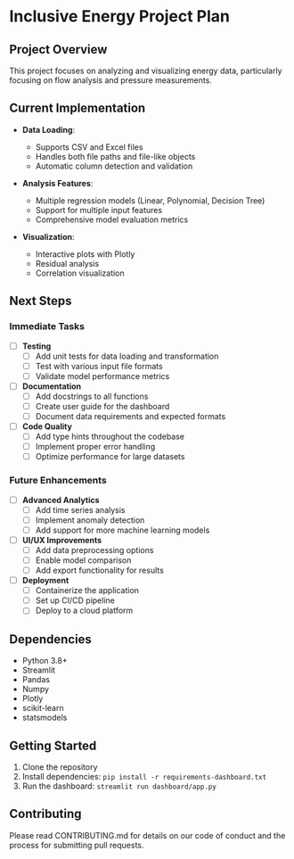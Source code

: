 # Inclusive Energy Project Plan

## Project Overview
This project focuses on analyzing and visualizing energy data, particularly focusing on flow analysis and pressure measurements.

## Current Implementation
- **Data Loading**:
  - Supports CSV and Excel files
  - Handles both file paths and file-like objects
  - Automatic column detection and validation

- **Analysis Features**:
  - Multiple regression models (Linear, Polynomial, Decision Tree)
  - Support for multiple input features
  - Comprehensive model evaluation metrics

- **Visualization**:
  - Interactive plots with Plotly
  - Residual analysis
  - Correlation visualization

## Next Steps

### Immediate Tasks
- [ ] **Testing**
  - [ ] Add unit tests for data loading and transformation
  - [ ] Test with various input file formats
  - [ ] Validate model performance metrics

- [ ] **Documentation**
  - [ ] Add docstrings to all functions
  - [ ] Create user guide for the dashboard
  - [ ] Document data requirements and expected formats

- [ ] **Code Quality**
  - [ ] Add type hints throughout the codebase
  - [ ] Implement proper error handling
  - [ ] Optimize performance for large datasets

### Future Enhancements
- [ ] **Advanced Analytics**
  - [ ] Add time series analysis
  - [ ] Implement anomaly detection
  - [ ] Add support for more machine learning models

- [ ] **UI/UX Improvements**
  - [ ] Add data preprocessing options
  - [ ] Enable model comparison
  - [ ] Add export functionality for results

- [ ] **Deployment**
  - [ ] Containerize the application
  - [ ] Set up CI/CD pipeline
  - [ ] Deploy to a cloud platform

## Dependencies
- Python 3.8+
- Streamlit
- Pandas
- Numpy
- Plotly
- scikit-learn
- statsmodels

## Getting Started
1. Clone the repository
2. Install dependencies: `pip install -r requirements-dashboard.txt`
3. Run the dashboard: `streamlit run dashboard/app.py`

## Contributing
Please read CONTRIBUTING.md for details on our code of conduct and the process for submitting pull requests.
